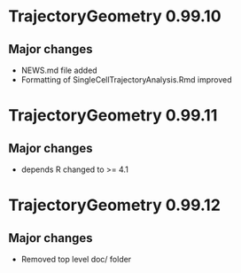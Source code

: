 # TrajectoryGeometry 0.99.10

## Major changes

- NEWS.md file added
- Formatting of SingleCellTrajectoryAnalysis.Rmd improved

# TrajectoryGeometry 0.99.11

## Major changes

- depends R changed to >= 4.1

# TrajectoryGeometry 0.99.12

## Major changes

- Removed top level doc/ folder
